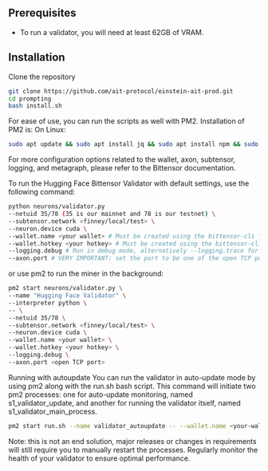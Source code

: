 ## Prerequisites
- To run a validator, you will need at least 62GB of VRAM.

## Installation
Clone the repository 
```bash
git clone https://github.com/ait-protocol/einstein-ait-prod.git
cd prompting
bash install.sh
```

For ease of use, you can run the scripts as well with PM2. Installation of PM2 is: On Linux:
```bash
sudo apt update && sudo apt install jq && sudo apt install npm && sudo npm install pm2 -g && pm2 update
```

For more configuration options related to the wallet, axon, subtensor, logging, and metagraph, please refer to the Bittensor documentation.

To run the Hugging Face Bittensor Validator with default settings, use the following command:
```bash
python neurons/validator.py
--netuid 35/78 (35 is our mainnet and 78 is our testnet) \
--subtensor.network <finney/local/test> \
--neuron.device cuda \
--wallet.name <your wallet> # Must be created using the bittensor-cli \
--wallet.hotkey <your hotkey> # Must be created using the bittensor-cli \
--logging.debug # Run in debug mode, alternatively --logging.trace for trace mode \
--axon.port # VERY IMPORTANT: set the port to be one of the open TCP ports on your machine \
```

or use pm2 to run the miner in the background:
```bash
pm2 start neurons/validator.py \
--name "Hugging Face Validator" \
--interpreter python \
-- \
--netuid 35/78 \
--subtensor.network <finney/local/test> \
--neuron.device cuda \
--wallet.name <your wallet> \
--wallet.hotkey <your hotkey> \
--logging.debug \
--axon.port <open TCP port>
```

Running with autoupdate
You can run the validator in auto-update mode by using pm2 along with the run.sh bash script. This command will initiate two pm2 processes: one for auto-update monitoring, named s1_validator_update, and another for running the validator itself, named s1_validator_main_process.

```bash
pm2 start run.sh --name validator_autoupdate -- --wallet.name <your-wallet-name> --wallet.hotkey <your-wallet-hot-key>
```
Note: this is not an end solution, major releases or changes in requirements will still require you to manually restart the processes. Regularly monitor the health of your validator to ensure optimal performance.